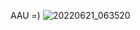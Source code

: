 AAU =)
![20220621_063520](https://github.com/user-attachments/assets/823fb2ce-ad15-4ff5-bac7-7c91783e1566)
